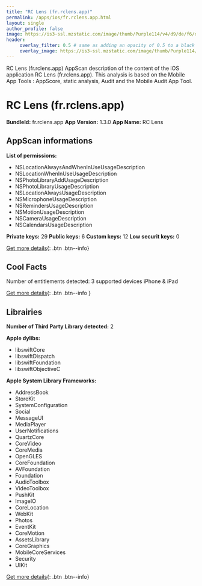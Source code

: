 ```yaml
---
title: "RC Lens (fr.rclens.app)"
permalink: /apps/ios/fr.rclens.app.html
layout: single
author_profile: false
image: https://is3-ssl.mzstatic.com/image/thumb/Purple114/v4/d9/de/f6/d9def63f-474f-170e-19b0-dfd17e34541c/AppIcon-0-0-1x_U007emarketing-0-0-0-10-0-0-sRGB-0-0-0-GLES2_U002c0-512MB-85-220-0-0.png/512x512bb.jpg
header: 
     overlay_filter: 0.5 # same as adding an opacity of 0.5 to a black background
     overlay_image: https://is3-ssl.mzstatic.com/image/thumb/Purple114/v4/d9/de/f6/d9def63f-474f-170e-19b0-dfd17e34541c/AppIcon-0-0-1x_U007emarketing-0-0-0-10-0-0-sRGB-0-0-0-GLES2_U002c0-512MB-85-220-0-0.png/512x512bb.jpg
---
```

RC Lens (fr.rclens.app) AppScan description of the content of the iOS application RC Lens (fr.rclens.app). This analysis is based on the Mobile App Tools : AppScore, static analysis, Audit and the Mobile Audit App Tool.

# RC Lens (fr.rclens.app)

**BundleId:** fr.rclens.app
**App Version:** 1.3.0
**App Name:** RC Lens


## AppScan informations 

**List of permissions:** 
- NSLocationAlwaysAndWhenInUseUsageDescription
- NSLocationWhenInUseUsageDescription
- NSPhotoLibraryAddUsageDescription
- NSPhotoLibraryUsageDescription
- NSLocationAlwaysUsageDescription
- NSMicrophoneUsageDescription
- NSRemindersUsageDescription
- NSMotionUsageDescription
- NSCameraUsageDescription
- NSCalendarsUsageDescription
  
  
**Private keys:** 29
**Public keys:** 6
**Custom keys:** 12
**Low securit keys:** 0
  
[Get more details](/pricing.html){: .btn .btn--info}

## Cool Facts

Number of entitlements detected: 3
supported devices iPhone & iPad
  
[Get more details](/pricing.html){: .btn .btn--info }

## Librairies 
**Number of Third Party Library detected:** 2


**Apple dylibs:**
- libswiftCore
- libswiftDispatch
- libswiftFoundation
- libswiftObjectiveC


**Apple System Library Frameworks:**
- AddressBook
- StoreKit
- SystemConfiguration
- Social
- MessageUI
- MediaPlayer
- UserNotifications
- QuartzCore
- CoreVideo
- CoreMedia
- OpenGLES
- CoreFoundation
- AVFoundation
- Foundation
- AudioToolbox
- VideoToolbox
- PushKit
- ImageIO
- CoreLocation
- WebKit
- Photos
- EventKit
- CoreMotion
- AssetsLibrary
- CoreGraphics
- MobileCoreServices
- Security
- UIKit


  
[Get more details](/pricing.html){: .btn .btn--info}

